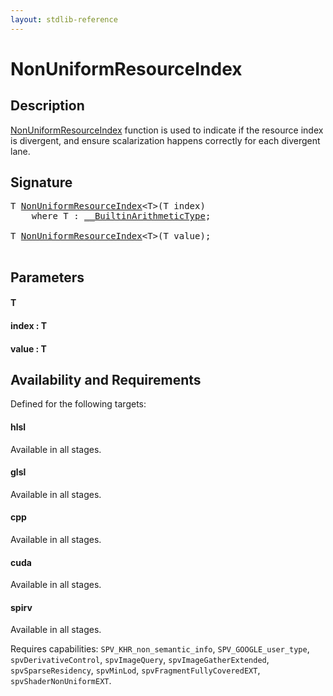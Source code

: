 ```yaml
---
layout: stdlib-reference
---
```


# NonUniformResourceIndex

## Description

<span class='code'><a href="/stdlib-reference/global-decls/NonUniformResourceIndex">NonUniformResourceIndex</a></span> function is used to indicate if the resource index is
divergent, and ensure scalarization happens correctly for each divergent lane.




## Signature 

<pre>
T <a href="/stdlib-reference/global-decls/NonUniformResourceIndex">NonUniformResourceIndex</a>&lt;T&gt;(T <span class='code_param'>index</span>)
    <span class='code_keyword'>where</span> T : <a href="/stdlib-reference/interfaces/BuiltinArithmeticType/index" class="code_type">__BuiltinArithmeticType</a>;

T <a href="/stdlib-reference/global-decls/NonUniformResourceIndex">NonUniformResourceIndex</a>&lt;T&gt;(T <span class='code_param'>value</span>);

</pre>

## Parameters

#### T
#### index : T
#### value : T

## Availability and Requirements

Defined for the following targets:

#### hlsl
Available in all stages.

#### glsl
Available in all stages.

#### cpp
Available in all stages.

#### cuda
Available in all stages.

#### spirv
Available in all stages.

Requires capabilities: `SPV_KHR_non_semantic_info`, `SPV_GOOGLE_user_type`, `spvDerivativeControl`, `spvImageQuery`, `spvImageGatherExtended`, `spvSparseResidency`, `spvMinLod`, `spvFragmentFullyCoveredEXT`, `spvShaderNonUniformEXT`.


